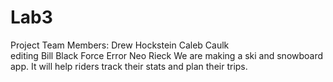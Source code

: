 # Lab3
Project Team Members:
Drew Hockstein
Caleb Caulk  
editing
Bill Black
Force Error
Neo Rieck
We are making a ski and snowboard app.
It will help riders track their stats and plan their trips.
